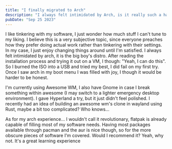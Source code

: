 ```yaml
---
title: "I finally migrated to Arch"
description: "I always felt intimidated by Arch, is it really such a hard distribution?"
pubDate: "Sep 25 2023"
---
```


I like tinkering with my software, I just wonder how much stuff I can't tune to my liking. I believe this is a very subjective topic, since everyone preaches how they prefer doing actual work rather than tinkering with their settings. In my case, I just enjoy changing things around until I'm satisfied. I always felt intimidated by arch, it is the big boy's distro. After reading the installation process and trying it out on a VM, I though: "Yeah, I can do this". So I burned the ISO into a USB and tried my best, I did fail on my first try. Once I saw arch in my boot menu I was filled with joy, I though it would be harder to be honest.

I'm currently using Awesome WM, I also have Gnome in case I break something within awesome (I may switch to a lighter emergency desktop environment). I gave Hyperland a try, but it just didn't feel polished. I recently had an idea of building an awesome wm's clone in wayland using Rust, maybe a bit too complicated? Who knows...

As for my arch experience... I wouldn't call it revolutionary, flatpak is already capable of filling most of my software needs. Having most packages available through pacman and the aur is nice though, so for the more obscure pieces of software I'm covered. Would I recommend it? Yeah, why not. It's a great learning experience
